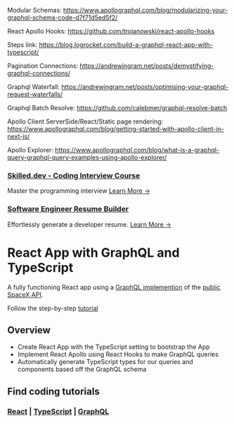 Modular Schemas: https://www.apollographql.com/blog/modularizing-your-graphql-schema-code-d7f71d5ed5f2/

React Apollo Hooks: https://github.com/trojanowski/react-apollo-hooks

Steps link: https://blog.logrocket.com/build-a-graphql-react-app-with-typescript/

Pagination Connections: https://andrewingram.net/posts/demystifying-graphql-connections/

Graphql Waterfall: https://andrewingram.net/posts/optimising-your-graphql-request-waterfalls/

Graphql Batch Resolve: https://github.com/calebmer/graphql-resolve-batch

Apollo Client ServerSide/React/Static page rendering: https://www.apollographql.com/blog/getting-started-with-apollo-client-in-next-js/

Apollo Explorer: https://www.apollographql.com/blog/what-is-a-graphql-query-graphql-query-examples-using-apollo-explorer/

### [Skilled.dev - Coding Interview Course](https://skilled.dev)
Master the programming interview [Learn More →](https://skilled.dev)

### [Software Engineer Resume Builder](https://gitconnected.com/resume-builder)
Effortlessly generate a developer resume. [Learn More →](https://gitconnected.com/resume-builder)

# React App with GraphQL and TypeScript

A fully functioning React app using a [GraphQL implemention](https://spacexdata.herokuapp.com/graphql) of the [public SpaceX API](https://docs.spacexdata.com/).

Follow the step-by-step [tutorial](https://levelup.gitconnected.com/build-a-graphql-react-app-with-typescript-9661f908b26?source=friends_link&sk=efe66b87d9f785c04b3e68f05ed25b7d)

## Overview

- Create React App with the TypeScript setting to bootstrap the App
- Implement React Apollo using React Hooks to make GraphQL queries
- Automatically generate TypeScript types for our queries and components based off the GraphQL schema

## Find coding tutorials

### [React](https://gitconnected.com/learn/react) | [TypeScript](https://gitconnected.com/learn/typescript) | [GraphQL](https://gitconnected.com/learn/graphql)
